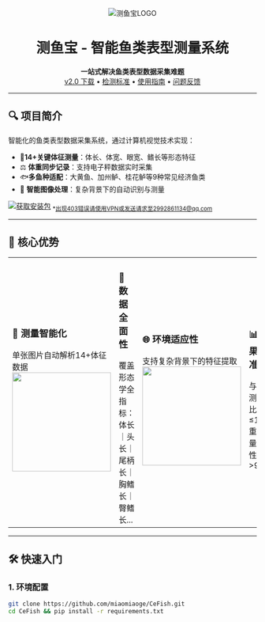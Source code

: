 <p align="center">
  <img src="https://github.com/miaomiaoge/CeFish/assets/43084054/29e05213-f44f-4e2d-9e51-7cca4024a54a" alt="测鱼宝LOGO">
</p>

<h1 align="center">测鱼宝 - 智能鱼类表型测量系统</h1>

<div align="center">
  <strong>一站式解决鱼类表型数据采集难题</strong><br>
  <a href="#最新版本">v2.0 下载</a> •
  <a href="#检测标准">检测标准</a> •
  <a href="#使用指南">使用指南</a> •
  <a href="#联系我们">问题反馈</a>
</div>

---

## 🔍 项目简介
智能化的鱼类表型数据采集系统，通过计算机视觉技术实现：
- 🎯 ​**14+关键体征测量**：体长、体宽、眼宽、鳍长等形态特征
- ⚖️ ​**体重同步记录**：支持电子秤数据实时采集
- 🐟 ​**多鱼种适配**：大黄鱼、加州鲈、桂花鲈等9种常见经济鱼类
- 📸 ​**智能图像处理**：复杂背景下的自动识别与测量

[![获取安装包](https://img.shields.io/badge/下载-最新版本-blue)](https://doi.org/10.6084/m9.figshare.24278065.v2)
<sub>*出现403错误请使用VPN或发送请求至2992861134@qq.com</sub>

---

## 🚀 核心优势
<table>
  <tr>
    <td width="25%">
      <h3>📐 测量智能化</h3>
      单张图片自动解析14+体征数据<br>
      <img src="https://github.com/miaomiaoge/CeFish/assets/43084054/e65d7965-0400-4525-8b31-435e6606b8fa" width="200">
    </td>
    <td width="25%">
      <h3>🎯 数据全面性</h3>
      覆盖形态学全指标：<br>
      体长｜头长｜尾柄长｜胸鳍长｜臀鳍长...
    </td>
    <td width="25%">
      <h3>🌐 环境适应性</h3>
      支持复杂背景下的特征提取<br>
      <img src="https://github.com/user-attachments/assets/71d7d0f5-53b0-4c8d-ab71-2945c7c284e1" width="200">
    </td>
    <td width="25%">
      <h3>📊 结果精准度</h3>
      与传统测量对比误差 ≤1.2%<br>
      重复测量一致性 >99%
    </td>
  </tr>
</table>

---

## 🛠️ 快速入门
### 1. 环境配置
```bash
git clone https://github.com/miaomiaoge/CeFish.git
cd CeFish && pip install -r requirements.txt
